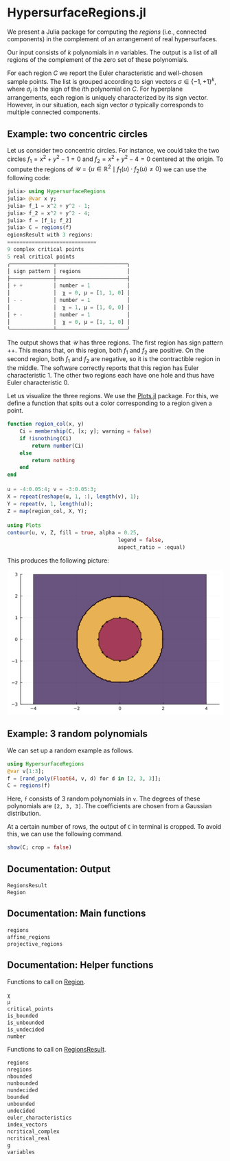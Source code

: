 # HypersurfaceRegions.jl

We present a Julia package 
for computing the *regions* (i.e., connected components) in the complement of an arrangement of real
hypersurfaces.

Our input consists of
$k$ polynomials in $n$ variables.
The output is a list of all regions of the complement of the zero set of these polynomials.

For each region $C$ we report the Euler characteristic and well-chosen
sample points.
The list is grouped according to sign vectors $\sigma \in  \{-1,+1 \}^k$,
where $\sigma_i$ is the sign of the $i$th polynomial on $C$.
For hyperplane arrangements, each region is
uniquely characterized by its sign vector. However, in our situation, each sign vector $\sigma$ typically
corresponds to multiple connected components.

## Example: two concentric circles

Let us consider two concentric circles. For instance, we could take the two circles $f_1 = x^2 + y^2 - 1=0$ and $f_2=x^2 + y^2 - 4=0$ centered at the origin. To compute the regions of $\mathcal{U}  =   \{ u \in \mathbb{R}^2  \mid   f_1(u) \cdot f_2(u)  \not=  0 \}$ we can use the following code:    

```julia
julia> using HypersurfaceRegions
julia> @var x y;
julia> f_1 = x^2 + y^2 - 1;
julia> f_2 = x^2 + y^2 - 4;
julia> f = [f_1; f_2]
julia> C = regions(f)
egionsResult with 3 regions:
=============================
9 complex critical points
5 real critical points
╭──────────────┬───────────────────────╮
│ sign pattern │ regions               │
├──────────────┼───────────────────────┤
│ + +          │ number = 1            │
│              │  χ = 0, μ = [1, 1, 0] │
│ - -          │ number = 1            │
│              │  χ = 1, μ = [1, 0, 0] │
│ + -          │ number = 1            │
│              │  χ = 0, μ = [1, 1, 0] │
╰──────────────┴───────────────────────╯
```

The output shows that $\mathcal U$ has three regions. The first region has sign pattern $++$. This means that, on this region, both $f_1$ and $f_2$ are positive. On the second region, both $f_1$ and $f_2$ are negative, so it is the contractible region in the middle. The software correctly reports that this region has Euler characteristic 1. The other two regions each have one hole and thus have Euler characteristic 0. 

Let us visualize the three regions. We use the [Plots.jl](https://docs.juliaplots.org/) package. For this, we define a function that spits out a color corresponding to a region given a point. 

```julia
function region_col(x, y)
    Ci = membership(C, [x; y]; warning = false)
    if !isnothing(Ci)
        return number(Ci)
    else
        return nothing
    end
end 

u = -4:0.05:4; v = -3:0.05:3;
X = repeat(reshape(u, 1, :), length(v), 1);
Y = repeat(v, 1, length(u));
Z = map(region_col, X, Y);

using Plots
contour(u, v, Z, fill = true, alpha = 0.25, 
                                    legend = false, 
                                    aspect_ratio = :equal)
```

This produces the following picture:

![circles](circles.png)

## Example: 3 random polynomials

We can set up a random example as follows.
```julia
using HypersurfaceRegions
@var v[1:3];
f = [rand_poly(Float64, v, d) for d in [2, 3, 3]];
C = regions(f)
```

Here, `f` consists of 3 random polynomials in `v`. The degrees of these polynomials are `[2, 3, 3]`. The coefficients are chosen from a Gaussian distribution. 

At a certain number of rows, the output of `C` in terminal is cropped. To avoid this, we can use the following command.
```julia
show(C; crop = false)
```


## Documentation: Output

```@docs
RegionsResult
Region
```

## Documentation: Main functions

```@docs
regions
affine_regions
projective_regions
```


## Documentation: Helper functions

Functions to call on [Region](@ref).
```@docs
χ
μ
critical_points
is_bounded
is_unbounded
is_undecided
number
```

Functions to call on [RegionsResult](@ref).
```@docs
regions
nregions
nbounded
nunbounded
nundecided
bounded
unbounded
undecided
euler_characteristics
index_vectors
ncritical_complex
ncritical_real
g
variables
```
